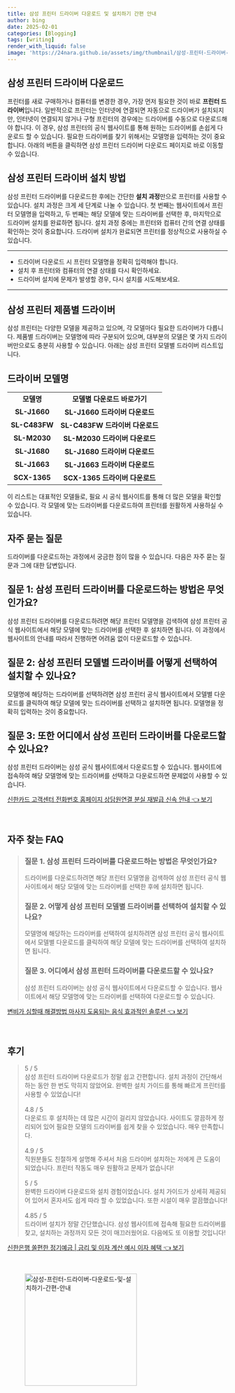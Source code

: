 ```yaml
---
title: 삼성 프린터 드라이버 다운로드 및 설치하기 간편 안내
author: bing
date: 2025-02-01
categories: [Blogging]
tags: [writing]
render_with_liquid: false
image: 'https://24nara.github.io/assets/img/thumbnail/삼성-프린터-드라이버-다운로드-및-설치하기-간편-안내.webp'
---
```



<h2 id='삼성_프린터_드라이버_다운로드'>삼성 프린터 드라이버 다운로드</h2>

<p>프린터를 새로 구매하거나 컴퓨터를 변경한 경우, 가장 먼저 필요한 것이 바로 <b>프린터 드라이버</b>입니다. 일반적으로 프린터는 인터넷에 연결되면 자동으로 드라이버가 설치되지만, 인터넷이 연결되지 않거나 구형 프린터의 경우에는 드라이버를 수동으로 다운로드해야 합니다. 이 경우, 삼성 프린터의 공식 웹사이트를 통해 원하는 드라이버를 손쉽게 다운로드 할 수 있습니다. 필요한 드라이버를 찾기 위해서는 모델명을 입력하는 것이 중요합니다. 아래의 버튼을 클릭하면 삼성 프린터 드라이버 다운로드 페이지로 바로 이동할 수 있습니다.</p>

<h2 id='삼성_프린터_드라이버_설치방법'>삼성 프린터 드라이버 설치 방법</h2>

<p>삼성 프린터 드라이버를 다운로드한 후에는 간단한 <b>설치 과정</b>만으로 프린터를 사용할 수 있습니다. 설치 과정은 크게 세 단계로 나눌 수 있습니다. 첫 번째는 웹사이트에서 프린터 모델명을 입력하고, 두 번째는 해당 모델에 맞는 드라이버를 선택한 후, 마지막으로 드라이버 설치를 완료하면 됩니다. 설치 과정 중에는 프린터와 컴퓨터 간의 연결 상태를 확인하는 것이 중요합니다. 드라이버 설치가 완료되면 프린터를 정상적으로 사용하실 수 있습니다.</p>

<hr />

<ul>
    <li>드라이버 다운로드 시 프린터 모델명을 정확히 입력해야 합니다.</li>
    <li>설치 후 프린터와 컴퓨터의 연결 상태를 다시 확인하세요.</li>
    <li>드라이버 설치에 문제가 발생할 경우, 다시 설치를 시도해보세요.</li>
</ul>

<hr />

<h2 id='삼성_프린터_제품별_드라이버'>삼성 프린터 제품별 드라이버</h2>

<p>삼성 프린터는 다양한 모델을 제공하고 있으며, 각 모델마다 필요한 드라이버가 다릅니다. 제품별 드라이버는 모델명에 따라 구분되어 있으며, 대부분의 모델은 몇 가지 드라이버만으로도 충분히 사용할 수 있습니다. 아래는 삼성 프린터 모델별 드라이버 리스트입니다.</p>

<h2 id='드라이버_모델명'>드라이버 모델명</h2>

<table>
    <tr>
        <td style="text-align: center; height: 17px;"><b>모델명</b></td>
        <td style="text-align: center; height: 17px;"><b>모델별 다운로드 바로가기</b></td>
    </tr>
    <tr>
        <td style="text-align: center; height: 17px;"><b>SL-J1660</b></td>
        <td style="text-align: center; height: 17px;"><b>SL-J1660 드라이버 다운로드</b></td>
    </tr>
    <tr>
        <td style="text-align: center; height: 17px;"><b>SL-C483FW</b></td>
        <td style="text-align: center; height: 17px;"><b>SL-C483FW 드라이버 다운로드</b></td>
    </tr>
    <tr>
        <td style="text-align: center; height: 17px;"><b>SL-M2030</b></td>
        <td style="text-align: center; height: 17px;"><b>SL-M2030 드라이버 다운로드</b></td>
    </tr>
    <tr>
        <td style="text-align: center; height: 17px;"><b>SL-J1680</b></td>
        <td style="text-align: center; height: 17px;"><b>SL-J1680 드라이버 다운로드</b></td>
    </tr>
    <tr>
        <td style="text-align: center; height: 17px;"><b>SL-J1663</b></td>
        <td style="text-align: center; height: 17px;"><b>SL-J1663 드라이버 다운로드</b></td>
    </tr>
    <tr>
        <td style="text-align: center; height: 17px;"><b>SCX-1365</b></td>
        <td style="text-align: center; height: 17px;"><b>SCX-1365 드라이버 다운로드</b></td>
    </tr>
</table>

<p>이 리스트는 대표적인 모델들로, 필요 시 공식 웹사이트를 통해 더 많은 모델을 확인할 수 있습니다. 각 모델에 맞는 드라이버를 다운로드하여 프린터를 원활하게 사용하실 수 있습니다.</p>

<h2 id='자주_묻는_질문'>자주 묻는 질문</h2>

<p>드라이버를 다운로드하는 과정에서 궁금한 점이 많을 수 있습니다. 다음은 자주 묻는 질문과 그에 대한 답변입니다.</p>

<h2 id='질문_1'>질문 1: 삼성 프린터 드라이버를 다운로드하는 방법은 무엇인가요?</h2>

<p>삼성 프린터 드라이버를 다운로드하려면 해당 프린터 모델명을 검색하여 삼성 프린터 공식 웹사이트에서 해당 모델에 맞는 드라이버를 선택한 후 설치하면 됩니다. 이 과정에서 웹사이트의 안내를 따라서 진행하면 어려움 없이 다운로드할 수 있습니다.</p>

<h2 id='질문_2'>질문 2: 삼성 프린터 모델별 드라이버를 어떻게 선택하여 설치할 수 있나요?</h2>

<p>모델명에 해당하는 드라이버를 선택하려면 삼성 프린터 공식 웹사이트에서 모델별 다운로드를 클릭하여 해당 모델에 맞는 드라이버를 선택하고 설치하면 됩니다. 모델명을 정확히 입력하는 것이 중요합니다.</p>

<h2 id='질문_3'>질문 3: 또한 어디에서 삼성 프린터 드라이버를 다운로드할 수 있나요?</h2>

<p>삼성 프린터 드라이버는 삼성 공식 웹사이트에서 다운로드할 수 있습니다. 웹사이트에 접속하여 해당 모델명에 맞는 드라이버를 선택하고 다운로드하면 문제없이 사용할 수 있습니다.</p>


<p><a class="click-button" title="신한카드 고객센터 전화번호 홈페이지 상담원연결 분실 재발급 신속 안내" href="https://24nara.github.io/posts/%EC%8B%A0%ED%95%9C%EC%B9%B4%EB%93%9C-%EA%B3%A0%EA%B0%9D%EC%84%BC%ED%84%B0-%EC%A0%84%ED%99%94%EB%B2%88%ED%98%B8-%ED%99%88%ED%8E%98%EC%9D%B4%EC%A7%80-%EC%83%81%EB%8B%B4%EC%9B%90%EC%97%B0%EA%B2%B0-%EB%B6%84%EC%8B%A4-%EC%9E%AC%EB%B0%9C%EA%B8%89-%EC%8B%A0%EC%86%8D-%EC%95%88%EB%82%B4/" rel="dofollow">신한카드 고객센터 전화번호 홈페이지 상담원연결 분실 재발급 신속 안내 👈 보기</a></p><br>
<h2 id='자주_찾는_FAQ'>자주 찾는 FAQ</h2>
<div itemscope="" itemtype="https://schema.org/FAQPage"> 
<blockquote> 
<div itemscope="" itemprop="mainEntity" itemtype="https://schema.org/Question"> 
<h3 itemprop="name">질문 1. 삼성 프린터 드라이버를 다운로드하는 방법은 무엇인가요?</h3> 
<div itemscope="" itemprop="acceptedAnswer" itemtype="https://schema.org/Answer"> 
<span itemprop="text"> 
<p>드라이버를 다운로드하려면 해당 프린터 모델명을 검색하여 삼성 프린터 공식 웹사이트에서 해당 모델에 맞는 드라이버를 선택한 후에 설치하면 됩니다.</p> 
</span> 
</div> 
</div> 
<div itemscope="" itemprop="mainEntity" itemtype="https://schema.org/Question"> 
<h3 itemprop="name">질문 2. 어떻게 삼성 프린터 모델별 드라이버를 선택하여 설치할 수 있나요?</h3> 
<div itemscope="" itemprop="acceptedAnswer" itemtype="https://schema.org/Answer"> 
<span itemprop="text"> 
<p>모델명에 해당하는 드라이버를 선택하여 설치하려면 삼성 프린터 공식 웹사이트에서 모델별 다운로드를 클릭하여 해당 모델에 맞는 드라이버를 선택하여 설치하면 됩니다.</p> 
</span> 
</div> 
</div> 
<div itemscope="" itemprop="mainEntity" itemtype="https://schema.org/Question"> 
<h3 itemprop="name">질문 3. 어디에서 삼성 프린터 드라이버를 다운로드할 수 있나요?</h3> 
<div itemscope="" itemprop="acceptedAnswer" itemtype="https://schema.org/Answer"> 
<span itemprop="text"> 
<p>삼성 프린터 드라이버는 삼성 공식 웹사이트에서 다운로드할 수 있습니다. 웹사이트에서 해당 모델명에 맞는 드라이버를 선택하여 다운로드할 수 있습니다.</p> 
</span> 
</div> 
</div> 
</blockquote> 
</div>
<p><a class="click-button" title="변비가 심할때 해결방법 마사지 도움되는 음식 효과적인 솔루션" href="https://24nara.github.io/posts/%EB%B3%80%EB%B9%84%EA%B0%80-%EC%8B%AC%ED%95%A0%EB%95%8C-%ED%95%B4%EA%B2%B0%EB%B0%A9%EB%B2%95-%EB%A7%88%EC%82%AC%EC%A7%80-%EB%8F%84%EC%9B%80%EB%90%98%EB%8A%94-%EC%9D%8C%EC%8B%9D-%ED%9A%A8%EA%B3%BC%EC%A0%81%EC%9D%B8-%EC%86%94%EB%A3%A8%EC%85%98/" rel="dofollow">변비가 심할때 해결방법 마사지 도움되는 음식 효과적인 솔루션 👈 보기</a></p><br>
<h2 id='후기'>후기</h2>
<div itemscope itemtype="https://schema.org/Product">
  <blockquote>
  <div itemprop="review" itemscope itemtype="https://schema.org/Review">
      <div itemprop="reviewRating" itemscope itemtype="https://schema.org/Rating"> <span itemprop="ratingValue">5</span> / <span itemprop="bestRating">5</span> </div>
      <span itemprop="reviewBody">삼성 프린터 드라이버 다운로드가 정말 쉽고 간편합니다. 설치 과정이 간단해서 하는 동안 한 번도 막히지 않았어요. 완벽한 설치 가이드를 통해 빠르게 프린터를 사용할 수 있었습니다!</span>
  </div>
  <br>
  <div itemprop="review" itemscope itemtype="https://schema.org/Review">
      <div itemprop="reviewRating" itemscope itemtype="https://schema.org/Rating"> <span itemprop="ratingValue">4.8</span> / <span itemprop="bestRating">5</span> </div>
      <span itemprop="reviewBody">다운로드 후 설치하는 데 많은 시간이 걸리지 않았습니다. 사이트도 깔끔하게 정리되어 있어 필요한 모델의 드라이버를 쉽게 찾을 수 있었습니다. 매우 만족합니다.</span>
  </div>
  <br>
  <div itemprop="review" itemscope itemtype="https://schema.org/Review">
      <div itemprop="reviewRating" itemscope itemtype="https://schema.org/Rating"> <span itemprop="ratingValue">4.9</span> / <span itemprop="bestRating">5</span> </div>
      <span itemprop="reviewBody">직원분들도 친절하게 설명해 주셔서 처음 드라이버 설치하는 저에게 큰 도움이 되었습니다. 프린터 작동도 매우 원활하고 문제가 없습니다!</span>
  </div>
  <br>
  <div itemprop="review" itemscope itemtype="https://schema.org/Review">
      <div itemprop="reviewRating" itemscope itemtype="https://schema.org/Rating"> <span itemprop="ratingValue">5</span> / <span itemprop="bestRating">5</span> </div>
      <span itemprop="reviewBody">완벽한 드라이버 다운로드와 설치 경험이었습니다. 설치 가이드가 상세히 제공되어 있어서 혼자서도 쉽게 따라 할 수 있었습니다. 또한 시설이 매우 깔끔했습니다!</span>
  </div>
  <br>
  <div itemprop="review" itemscope itemtype="https://schema.org/Review">
      <div itemprop="reviewRating" itemscope itemtype="https://schema.org/Rating"> <span itemprop="ratingValue">4.85</span> / <span itemprop="bestRating">5</span> </div>
      <span itemprop="reviewBody">드라이버 설치가 정말 간단했습니다. 삼성 웹사이트에 접속해 필요한 드라이버를 찾고, 설치하는 과정까지 모든 것이 매끄러웠어요. 다음에도 또 이용할 것입니다!</span>
  </div>
  </blockquote>
</div>
<p><a class="click-button" title="신한은행 쏠편한 정기예금 | 금리 및 이자 계산 예시 이자 혜택" href="https://24nara.github.io/posts/%EC%8B%A0%ED%95%9C%EC%9D%80%ED%96%89-%EC%8F%A0%ED%8E%B8%ED%95%9C-%EC%A0%95%EA%B8%B0%EC%98%88%EA%B8%88-%EA%B8%88%EB%A6%AC-%EB%B0%8F-%EC%9D%B4%EC%9E%90-%EA%B3%84%EC%82%B0-%EC%98%88%EC%8B%9C-%EC%9D%B4%EC%9E%90-%ED%98%9C%ED%83%9D/" rel="dofollow">신한은행 쏠편한 정기예금 | 금리 및 이자 계산 예시 이자 혜택 👈 보기</a></p><br>
<figure class="image"><img src="https://24nara.github.io/assets/img/thumbnail/삼성-프린터-드라이버-다운로드-및-설치하기-간편-안내.webp" alt="삼성-프린터-드라이버-다운로드-및-설치하기-간편-안내" width="256" height="256"></figure>